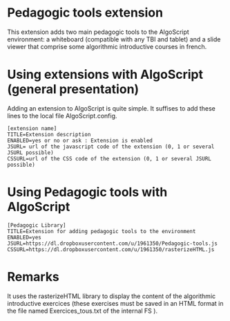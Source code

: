 Pedagogic tools extension
=======================
This extension adds two main pedagogic tools to the AlgoScript environment: a whiteboard (compatible with any TBI and tablet) and a slide viewer that comprise some algorithmic introductive courses in french.

# Using extensions with AlgoScript (general presentation)
Adding an extension to AlgoScript is quite simple. It suffises to add these lines to the local file AlgoScript.config. 

	[extension name]
	TITLE=Extension description
	ENABLED=yes or no or ask : Extension is enabled
	JSURL= url of the javascript code of the extension (0, 1 or several JSURL possible)
	CSSURL=url of the CSS code of the extension (0, 1 or several JSURL possible)

# Using Pedagogic tools with AlgoScript

	[Pedagogic Library]
	TITLE=Extension for adding pedagogic tools to the environment
	ENABLED=yes
	JSURL=https://dl.dropboxusercontent.com/u/1961350/Pedagogic-tools.js
	CSSURL=https://dl.dropboxusercontent.com/u/1961350/rasterizeHTML.js

# Remarks
It uses the rasterizeHTML library to display the content of the algorithmic introductive exercices (these exercises must be saved in an HTML format in the file named Exercices_tous.txt of the internal FS ). 
